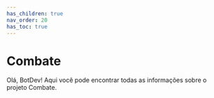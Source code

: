 ```yaml
---
has_children: true
nav_order: 20
has_toc: true
---
```

# Combate

Olá, BotDev! Aqui você pode encontrar todas as informações sobre o projeto Combate.